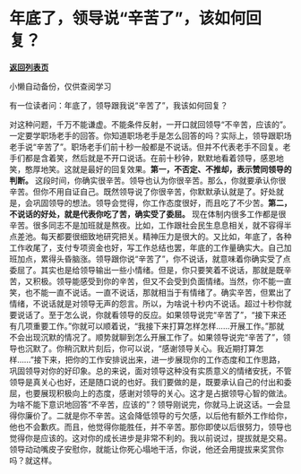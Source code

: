 # 年底了，领导说“辛苦了”，该如何回复？

[**返回列表页**](/gzh/费曼的小茶馆)

小懒自动备份，仅供查阅学习

有一位读者问：年底了，领导跟我说“辛苦了”，我该如何回复？

对这种问题，千万不能谦虚。不能条件反射，一开口就回领导“不辛苦，应该的”。一定要学职场老手的回答。你知道职场老手是怎么回答的吗？实际上，领导跟职场老手说“辛苦了”。职场老手们前十秒一般都是不说话。但并不代表老手不回复。老手们都是含着笑，然后就是不开口说话。在前十秒钟，默默地看着领导，感恩地笑，憨厚地笑。这就是最好的回复效果。**第一，不否定、不推却，表示赞同领导的判断。**
这段时间，你确实很辛苦。领导也认为你很辛苦。那么，你就要承认你很辛苦。但你不用自证自己。既然领导说了你很辛苦，你默默承认就是了。好处就是，会巩固领导的想法。领导会觉得，你工作态度很好，而且吃了不少苦。**第二，不说话的好处，就是代表你吃了苦，确实受了委屈。**
现在体制内很多工作都是很辛苦。很多同志不是加班就是熬夜。比如，工作跟社会民生息息相关，就不容得半点差池。每天都要很细致地研究把关。精神压力是很大的。又比如，年底了，各种工作收尾了，支付专项资金也好，写工作总结也罢，年底的工作量确实大。自己加班加点，累得头昏脑涨。领导跟你说“辛苦了”，你不说话，就意味着你确实受了点委屈了。其实也是给领导输出一些小情绪。但是，你只要笑着不说话，那就是既辛苦，又积极。领导能感受到你的辛苦，但又不会受到负面情绪。当然，你不能一直笑，也不能一直不说话。一直不说话，那就相当于有情绪了。确实辛苦，但累出了情绪，不说话就是对领导无声的怨言。所以，为啥说十秒内不说话。超过十秒你就要说话了。至于怎么说，你就看领导的反应。如果领导说完“辛苦了”，“接下来还有几项重要工作。”你就可以顺着说，“我接下来打算怎样怎样……开展工作。”那就不会出现沉默的情况了。顺势就聊到怎么开展工作了。如果领导说完“辛苦了”，领导也沉默了。你稍沉默片刻后，你可以说，“感谢领导关心。我近期打算怎样……”接下来，把你的工作安排说出来，进一步展现你的工作态度和工作思路，巩固领导对你的好印象。总的来说，面对领导这种没有实质意义的情绪安抚，不管领导是真关心也好，还是随口说的也好。我们要做的是，既要承认自己的付出和委屈，也要展现积极向上的态度，感谢对领导的关心。这才是占据领导心智的做法。为啥不能下意识地回答“不辛苦，应该的”？领导刚说完，你就马上说这话。一会显得你廉价了。二就是你不辛苦。这会降低领导的亏欠感，以后他有额外工作给你，他也不会歉疚。而且，他觉得你能胜任，并不辛苦。那你即使以后很努力，领导也觉得你是应该的。这对你的成长进步是非常不利的。我以前说过，提拔就是交易。领导动动嘴皮子安慰你，就能让你死心塌地干活，你说，他还会用提拔来奖赏你吗？就这样。

